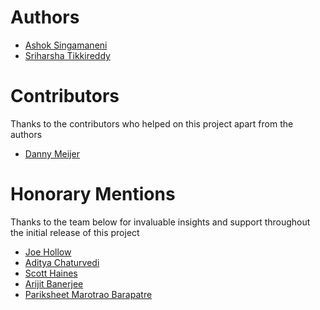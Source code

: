 # Authors
* [Ashok Singamaneni](https://www.linkedin.com/in/ashok-singamaneni-193b1a32/)
* [Sriharsha Tikkireddy](https://github.com/stikkireddy)

# Contributors
Thanks to the contributors who helped on this project apart from the authors
* [Danny Meijer](https://github.com/dannymeijer)

# Honorary Mentions
Thanks to the team below for invaluable insights and support throughout the initial release of this project

* [Joe Hollow](https://www.linkedin.com/in/joe-hollow-23088b1/)
* [Aditya Chaturvedi](https://github.com/aditya-chaturvedi)
* [Scott Haines](https://github.com/newfront)
* [Arijit Banerjee](https://www.linkedin.com/in/massborn/)
* [Pariksheet Marotrao Barapatre](https://www.linkedin.com/in/pari-data-products/)